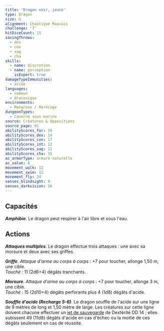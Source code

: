 ```yaml
---
title: 'Dragon noir, jeune'
type: Dragon
size: G
alignment: Chaotique Mauvais
challenge: '7'
hitDiceCount: 15
savingThrows:
  - dex
  - con
  - sag
  - cha
skills:
  - name: discretion
  - name: perception
    isExpert: true
damageTypeImmunities:
  - acide
languages:
  - commun
  - draconique
environments:
  - Mangrove / Marécage
dungeonTypes:
  - Caverne sous-marine
source: Créatures & Oppositions
source_page: 91
abilityScores_for: 19
abilityScores_dex: 14
abilityScores_con: 17
abilityScores_int: 12
abilityScores_sag: 11
abilityScores_cha: 15
ac_armorType: armure naturelle
ac_value: 6
movement_walk: 12
movement_swim: 12
movement_fly: 24
senses_blindsight: 9
senses_darkvision: 36
---
```

## Capacités
_**Amphibie**_. Le dragon peut respirer à l'air libre et sous l'eau.

## Actions
_**Attaques multiples**_. Le dragon effectue trois attaques : une avec sa morsure et deux avec ses griffes.

_**Griffe**_. _Attaque d'arme au corps à corps_ : +7 pour toucher, allonge 1,50 m, une cible.  
_Touché_ : 11 (2d6+4) dégâts tranchants.

_**Morsure**_. _Attaque d'arme au corps à corps_ : +7 pour toucher, allonge 3 m, une cible.  
_Touché_ : 15 (2d10+4) dégâts perforants plus 4 (1d8) dégâts d'acide.

_**Souffle d'acide (Recharge 5-6)**_. Le dragon souffle de l'acide sur une ligne de 9 mètres de long et 1,50 mètre de large. Les créatures sur cette ligne doivent chacune effectuer un [jet de sauvegarde](/utiliser-les-caracteristiques/#jets-de-sauvegarde) de Dextérité DD 14 ; elles subissent 49 (11d8) dégâts d'acide en cas d'échec ou la moitié de ces dégâts seulement en cas de réussite.
